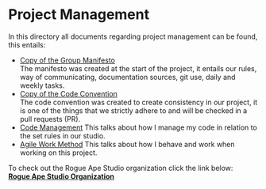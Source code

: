 # Project Management
In this directory all documents regarding project management can be found, this entails:  
- [Copy of the Group Manifesto](1.%20Group%20Manifesto.md)  
  The manifesto was created at the start of the project, it entails our rules, way of communicating, documentation sources, git use, daily and weekly tasks.  
- [Copy of the Code Convention](2.%20Code%20Convention.md)  
  The code convention was created to create consistency in our project, it is one of the things that we strictly adhere to and will be checked in a pull requests (PR).  
- [Code Management](3.%20Code%20Management.md)
  This talks about how I manage my code in relation to the set rules in our studio.
- [Agile Work Method](4.%20Agile%20Work%20Method.md)
  This talks about how I behave and work when working on this project.

To check out the Rogue Ape Studio organization click the link below:  
__[Rogue Ape Studio Organization](https://github.com/Rogue-Ape-Studios)__

